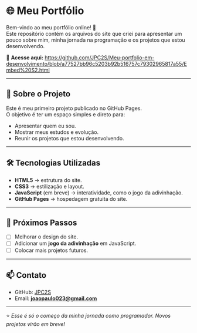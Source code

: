 # 🌐 Meu Portfólio

Bem-vindo ao meu portfólio online! 🚀  
Este repositório contém os arquivos do site que criei para apresentar um pouco sobre mim, minha jornada na programação e os projetos que estou desenvolvendo.  

🔗 **Acesse aqui:** https://github.com/JPC2S/Meu-portfolio-em-desenvolvimento/blob/a77527bb96c5203b92b516757c79302965817a55/Embed%20S2.html

---

## 📌 Sobre o Projeto
Este é meu primeiro projeto publicado no GitHub Pages.  
O objetivo é ter um espaço simples e direto para:  
- Apresentar quem eu sou.  
- Mostrar meus estudos e evolução.  
- Reunir os projetos que estou desenvolvendo.  

---

## 🛠️ Tecnologias Utilizadas
- **HTML5** → estrutura do site.  
- **CSS3** → estilização e layout.  
- **JavaScript** (em breve) → interatividade, como o jogo da adivinhação.  
- **GitHub Pages** → hospedagem gratuita do site.  

---

## 🚀 Próximos Passos
- [ ] Melhorar o design do site.  
- [ ] Adicionar um **jogo da adivinhação** em JavaScript.  
- [ ] Colocar mais projetos futuros.  

---

## 📫 Contato
- GitHub: [JPC2S](https://github.com/JPC2S)  
- Email: **joaopaulo023@gmail.com**  

---

⭐️ *Esse é só o começo da minha jornada como programador. Novos projetos virão em breve!*  
